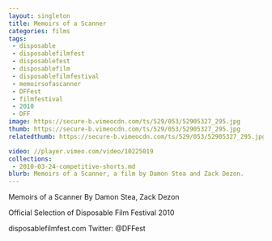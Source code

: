 ```yaml
---
layout: singleton
title: Memoirs of a Scanner
categories: films
tags:
 - disposable
 - disposablefilmfest
 - disposablefest
 - disposablefilm
 - disposablefilmfestival
 - memoirsofascanner
 - DFFest
 - filmfestival
 - 2010
 - DFF
image: https://secure-b.vimeocdn.com/ts/529/053/52905327_295.jpg
thumb: https://secure-b.vimeocdn.com/ts/529/053/52905327_295.jpg
relatedthumb: https://secure-b.vimeocdn.com/ts/529/053/52905327_295.jpg

video: //player.vimeo.com/video/10225019
collections:
 - 2010-03-24-competitive-shorts.md
blurb: Memoirs of a Scanner, a film by Damon Stea and Zack Dezon.
---
```


Memoirs of a Scanner
By Damon Stea, Zack Dezon

Official Selection of Disposable Film Festival 2010

disposablefilmfest.com
Twitter: @DFFest